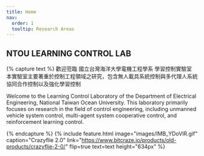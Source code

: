 ```yaml
---
title: Home
nav:
  order: 1
  tooltip: Research Areas
---
```



## NTOU LEARNING CONTROL LAB




{% capture text %}
歡迎蒞臨 國立台灣海洋大學電機工程學系 學習控制實驗室
本實驗室主要著重於控制工程領域之研究，包含無人載具系統控制與多代理人系統協同合作控制以及強化學習控制

Welcome to the Learning Control Laboratory of the Department of Electrical Engineering, National Taiwan Ocean University.
This laboratory primarily focuses on research in the field of control engineering, including unmanned vehicle system control, multi-agent system cooperative control, and reinforcement learning control.



{% endcapture %}
{%
  include feature.html
  image="images/IMB_YDoVlR.gif"
  caption="Crazyflie 2.0"
  link="https://www.bitcraze.io/products/old-products/crazyflie-2-0/"
  flip=true
  text=text
  height="634px"
%}

